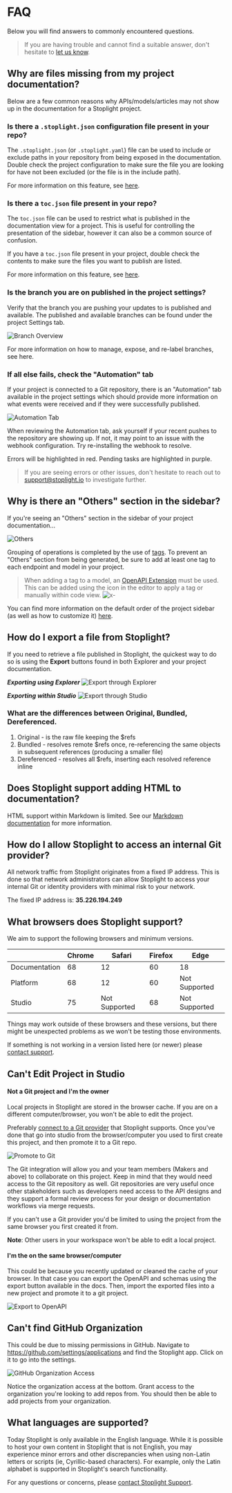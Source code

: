 # FAQ

Below you will find answers to commonly encountered questions.

> If you are having trouble and cannot find a suitable answer, don't hesitate to [let us know](mailto:support@stoplight.io).

## Why are files missing from my project documentation?

Below are a few common reasons why APIs/models/articles may not show up in the
documentation for a Stoplight project.

### Is there a `.stoplight.json` configuration file present in your repo?

The `.stoplight.json` (or `.stoplight.yaml`) file can be used to include or
exclude paths in your repository from being exposed in the documentation. Double
check the project configuration to make sure the file you are looking for have
not been excluded (or the file is in the include path).

For more information on this feature, see [here](./2.-workspaces/c.config.md).

### Is there a `toc.json` file present in your repo?

The `toc.json` file can be used to restrict what is published in the
documentation view for a project. This is useful for controlling the
presentation of the sidebar, however it can also be a common source of
confusion.

If you have a `toc.json` file present in your project, double check the contents
to make sure the files you want to publish are listed.

For more information on this feature, see
[here](./4.-documentation/d.table-of-contents.md).

### Is the branch you are on published in the project settings?

Verify that the branch you are pushing your updates to is published and
available. The published and available branches can be found under the project
Settings tab.

![Branch Overview](assets/images/branches_overview.png)

For more information on how to manage, expose, and re-label branches, see here.

### If all else fails, check the "Automation" tab

If your project is connected to a Git repository, there is an "Automation" tab
available in the project settings which should provide more information on what
events were received and if they were successfully published.

![Automation Tab](assets/images/automation_tab.png)

When reviewing the Automation tab, ask yourself if your recent pushes to the
repository are showing up. If not, it may point to an issue with the webhook
configuration. Try re-installing the webhook to resolve.

Errors will be highlighted in red. Pending tasks are highlighted in purple.

> If you are seeing errors or other issues, don't hesitate to reach out to
> [support@stoplight.io](mailto:support@stoplight.io) to investigate further.

## Why is there an "Others" section in the sidebar?

If you're seeing an "Others" section in the sidebar of your project documentation...

![Others](assets/images/others_missing_tag.png)

Grouping of operations is completed by the use of [tags](https://swagger.io/docs/specification/grouping-operations-with-tags/). To prevent an "Others" section from being generated, be sure to add at least one tag to each endpoint and model in your project.

<!-- theme: warning -->

> When adding a tag to a model, an [OpenAPI Extension](https://swagger.io/docs/specification/openapi-extensions/) must be used. This can be added using the <i class="fal fa-tags"></i> icon in the editor to apply a tag or manually within code view.
> ![x-](assets/images/openapi_extension.png)

You can find more information on the default order of the project sidebar (as well as how to customize it) [here](https://meta.stoplight.io/docs/platform/4.-documentation/d.table-of-contents.md).

## How do I export a file from Stoplight?

If you need to retrieve a file published in Stoplight, the quickest way to do so is using the **Export** buttons found in both Explorer and your project documentation.

**_Exporting using Explorer_**
![Export through Explorer](assets/images/export_explorer.png)

**_Exporting within Studio_**
![Export through Studio](assets/images/export_studio.png)

### What are the differences between Original, Bundled, Dereferenced.

1. Original - is the raw file keeping the $refs
2. Bundled - resolves remote $refs once, re-referencing the same objects in subsequent references (producing a smaller file)
3. Dereferenced - resolves all $refs, inserting each resolved reference inline

## Does Stoplight support adding HTML to documentation?

HTML support within Markdown is limited. See our [Markdown documentation](https://meta.stoplight.io/docs/studio/docs/Documentation/03-markdown-basics.md) for more information.

## How do I allow Stoplight to access an internal Git provider?

All network traffic from Stoplight originates from a fixed IP address. This is done so that network administrators can allow Stoplight to access your internal Git or identity providers with minimal risk to your network.

The fixed IP address is: **35.226.194.249**

## What browsers does Stoplight support?

We aim to support the following browsers and minimum versions.

|               | Chrome | Safari        | Firefox | Edge          |
| ------------- | ------ | ------------- | ------- | ------------- |
| Documentation | 68     | 12            | 60      | 18            |
| Platform      | 68     | 12            | 60      | Not Supported |
| Studio        | 75     | Not Supported | 68      | Not Supported |

Things may work outside of these browsers and these versions, but there might be unexpected problems as we won't be testing those environments.

If something is not working in a version listed here (or newer) please [contact support](mailto:support@stoplight.io).

## Can't Edit Project in Studio

#### Not a Git project and I'm the owner

Local projects in Stoplight are stored in the browser cache. If you are on a different computer/browser, you won't be able to edit the project.

Preferably [connect to a Git provider](2.-workspaces/configure-git/a.configuring-git.md) that Stoplight supports. Once you've done that go into studio from the browser/computer you used to first create this project, and then promote it to a Git repo.

![Promote to Git](assets/images/git_promote.png)

The Git integration will allow you and your team members (Makers and above) to collaborate on this project. Keep in mind that they would need access to the Git repository as well. Git repositories are very useful once other stakeholders such as developers need access to the API designs and they support a formal review process for your design or documentation workflows via merge requests.

If you can't use a Git provider you'd be limited to using the project from the same browser you first created it from.

**Note**: Other users in your workspace won't be able to edit a local project.

#### I'm the on the same browser/computer

This could be because you recently updated or cleaned the cache of your browser. In that case you can export the OpenAPI and schemas using the export button available in the docs. Then, import the exported files into a new project and promote it to a git project.

![Export to OpenAPI](assets/images/export-openapi.png)

## Can't find GitHub Organization

This could be due to missing permissions in GitHub. Navigate to https://github.com/settings/applications and find the Stoplight app. Click on it to go into the settings.

![GitHub Organization Access](assets/images/organization-access.png)

Notice the organization access at the bottom. Grant access to the organization you're looking to add repos from. You should then be able to add projects from your organization.

## What languages are supported?

Today Stoplight is only available in the English language. While it is possible
to host your own content in Stoplight that is not English, you may experience
minor errors and other discrepancies when using non-Latin letters or scripts
(ie, Cyrillic-based characters). For example, only the Latin alphabet is
supported in Stoplight's search functionality.

For any questions or concerns, please [contact Stoplight
Support](mailto:support@stoplight.io).
